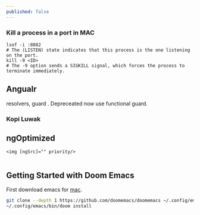 ```yaml
---
published: false
---
```


### Kill a process in a port in MAC

```
lsof -i :8082
# The (LISTEN) state indicates that this process is the one listening on the port.
kill -9 <ID>
# The -9 option sends a SIGKILL signal, which forces the process to terminate immediately. 
```

## Angualr

resolvers, guard . Depreceated now use functional guard.


### Kopi Luwak

## ngOptimized

```
<img [ngSrc]="" priority/>


```
## Getting Started with Doom Emacs

First download emacs for [mac](https://emacsformacosx.com/).

```sh
git clone --depth 1 https://github.com/doomemacs/doomemacs ~/.config/emacs
~/.config/emacs/bin/doom install
```
